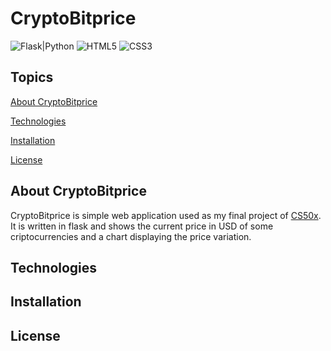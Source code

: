 # CryptoBitprice

![Flask|Python](https://img.shields.io/badge/Flask-Python-brightgreen)
![HTML5](https://img.shields.io/badge/HTML5-red)
![CSS3](https://img.shields.io/badge/CSS3-purple)

## Topics

[About CryptoBitprice]()

[Technologies]()

[Installation]()

[License]()

## About CryptoBitprice

CryptoBitprice is simple web application used as my final project of [CS50x](https://cs50.harvard.edu/x/2020/). It is written in flask and shows the current price in USD of some criptocurrencies and a chart displaying the price variation.

## Technologies

## Installation

## License
